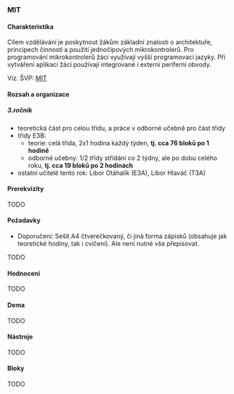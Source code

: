 ### MIT

#### Charakteristika
Cílem vzdělávání je poskytnout žákům základní znalosti o  architektuře, principech činnosti a použití jednočipových mikrokontrolerů. Pro programování mikrokontrolerů žáci využívají vyšší  programovací jazyky. Při vytváření aplikací žáci používají integrované i externí periferní obvody.

Viz. ŠVP: [MIT](svp-temata.md)

#### Rozsah a organizace

##### 3.ročník
- teoretická část pro celou třídu, a práce v odborné učebně pro část třídy
- třídy E3B:
  - teorie: celá třída, 2x1 hodina každý týden, **tj. cca 76 bloků po 1 hodině**
  - odborné učebny: 1/2 třídy střídání co 2 týdny, ale po dobu celého roku, **tj. cca 19 bloků po 2 hodinách**
- ostatní učitelé tento rok: Libor Otáhalík (E3A), Libor Hlaváč (T3A)

#### Prerekvizity

TODO

#### Požadavky

- Doporučení: Sešit A4 čtverečkovaný, či jiná forma zápisků (obsahuje jak teoretické hodiny, tak i cvičení). Ale není nutné vše přepisovat.

TODO

#### Hodnocení

TODO

#### Dema

TODO

#### Nástroje

TODO

#### Bloky

TODO